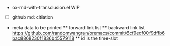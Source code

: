 * ox-md-with-transclusion.el
WIP

- [ ] github md: citiation

* meta data to be printed
** forward link list
** backward link list
https://github.com/randomwangran/oremacs/commit/6cf9edf00f9dffb6bac8868230f1836b45579118
** id is the time-slot

